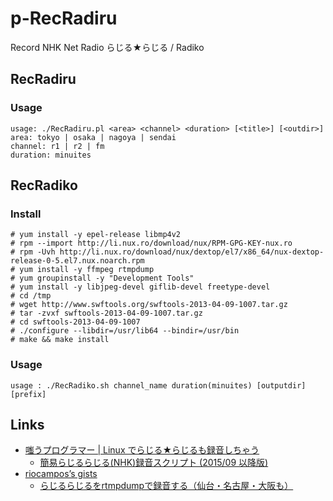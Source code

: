 # p-RecRadiru
Record NHK Net Radio らじる★らじる / Radiko

## RecRadiru

### Usage
```
usage: ./RecRadiru.pl <area> <channel> <duration> [<title>] [<outdir>]
area: tokyo | osaka | nagoya | sendai
channel: r1 | r2 | fm
duration: minuites
```

## RecRadiko

### Install
```
# yum install -y epel-release libmp4v2
# rpm --import http://li.nux.ro/download/nux/RPM-GPG-KEY-nux.ro
# rpm -Uvh http://li.nux.ro/download/nux/dextop/el7/x86_64/nux-dextop-release-0-5.el7.nux.noarch.rpm
# yum install -y ffmpeg rtmpdump
# yum groupinstall -y "Development Tools"
# yum install -y libjpeg-devel giflib-devel freetype-devel
# cd /tmp
# wget http://www.swftools.org/swftools-2013-04-09-1007.tar.gz
# tar -zvxf swftools-2013-04-09-1007.tar.gz
# cd swftools-2013-04-09-1007
# ./configure --libdir=/usr/lib64 --bindir=/usr/bin
# make && make install
```

### Usage
```
usage : ./RecRadiko.sh channel_name duration(minuites) [outputdir] [prefix]
```

## Links
- [嗤うプログラマー | Linux でらじる★らじるも録音しちゃう](http://tech.matchy.net/archives/241)
  - [簡易らじるらじる(NHK)録音スクリプト (2015/09 以降版)](https://gist.github.com/matchy2/f03205246e1a12b3b027)
- [riocampos’s gists](https://gist.github.com/riocampos)
  - [らじるらじるをrtmpdumpで録音する（仙台・名古屋・大阪も）](https://gist.github.com/riocampos/5656450)

